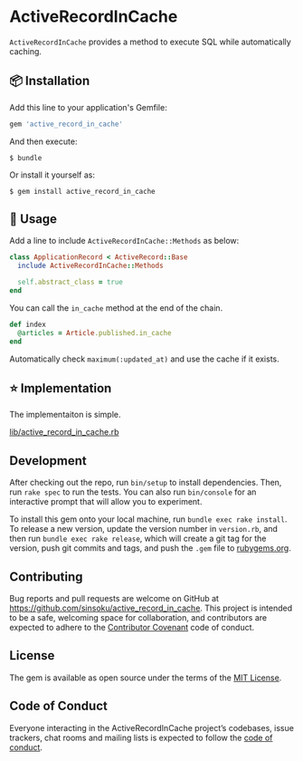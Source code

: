 # ActiveRecordInCache

`ActiveRecordInCache` provides a method to execute SQL while automatically caching.

## :package: Installation

Add this line to your application's Gemfile:

```ruby
gem 'active_record_in_cache'
```

And then execute:

    $ bundle

Or install it yourself as:

    $ gem install active_record_in_cache

## :memo: Usage

Add a line to include `ActiveRecordInCache::Methods` as below:

```ruby
class ApplicationRecord < ActiveRecord::Base
  include ActiveRecordInCache::Methods

  self.abstract_class = true
end
```

You can call the `in_cache` method at the end of the chain.

```ruby
def index
  @articles = Article.published.in_cache
end
```

Automatically check `maximum(:updated_at)` and use the cache if it exists.

## :star: Implementation

The implementaiton is simple.

[lib/active_record_in_cache.rb](lib/active_record_in_cache.rb)

## Development

After checking out the repo, run `bin/setup` to install dependencies. Then, run `rake spec` to run the tests. You can also run `bin/console` for an interactive prompt that will allow you to experiment.

To install this gem onto your local machine, run `bundle exec rake install`. To release a new version, update the version number in `version.rb`, and then run `bundle exec rake release`, which will create a git tag for the version, push git commits and tags, and push the `.gem` file to [rubygems.org](https://rubygems.org).

## Contributing

Bug reports and pull requests are welcome on GitHub at https://github.com/sinsoku/active_record_in_cache. This project is intended to be a safe, welcoming space for collaboration, and contributors are expected to adhere to the [Contributor Covenant](http://contributor-covenant.org) code of conduct.

## License

The gem is available as open source under the terms of the [MIT License](https://opensource.org/licenses/MIT).

## Code of Conduct

Everyone interacting in the ActiveRecordInCache project’s codebases, issue trackers, chat rooms and mailing lists is expected to follow the [code of conduct](https://github.com/sinsoku/active_record_in_cache/blob/master/CODE_OF_CONDUCT.md).
